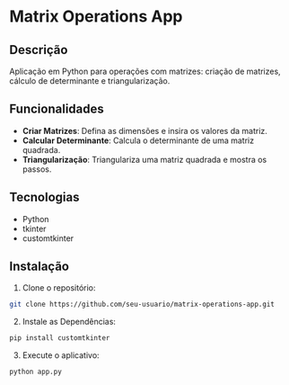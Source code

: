 # Matrix Operations App

## Descrição

Aplicação em Python para operações com matrizes: criação de matrizes, cálculo de determinante e triangularização.

## Funcionalidades

- **Criar Matrizes**: Defina as dimensões e insira os valores da matriz.
- **Calcular Determinante**: Calcula o determinante de uma matriz quadrada.
- **Triangularização**: Triangulariza uma matriz quadrada e mostra os passos.

## Tecnologias

- Python
- tkinter
- customtkinter

## Instalação

1. Clone o repositório:

```bash
git clone https://github.com/seu-usuario/matrix-operations-app.git
```

2. Instale as Dependências:

```bash
pip install customtkinter
```

3. Execute o aplicativo: 

```bash
python app.py
```